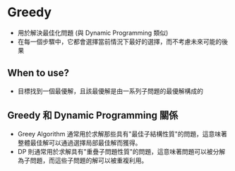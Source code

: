 # Greedy

- 用於解決最佳化問題 (與 Dynamic Programming 類似)
- 在每一個步驟中，它都會選擇當前情況下最好的選擇，而不考慮未來可能的後果

## When to use?

- 目標找到一個最優解，且該最優解是由一系列子問題的最優解構成的

## Greedy 和 Dynamic Programming 關係

- Greey Algorithm 通常用於求解那些具有"最佳子結構性質"的問題，這意味著整體最佳解可以通過選擇局部最佳解而獲得。
- DP 則通常用於求解具有"重疊子問題性質"的問題，這意味著問題可以被分解為子問題，而這些子問題的解可以被重複利用。